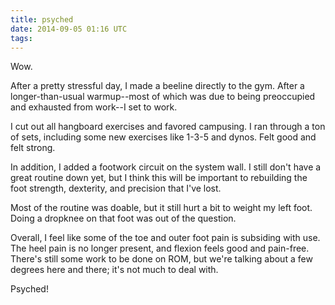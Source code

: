 ```yaml
---
title: psyched
date: 2014-09-05 01:16 UTC
tags:
---
```


Wow. 

After a pretty stressful day, I made a beeline directly to the gym. After a longer-than-usual warmup--most of which was due to being preoccupied and exhausted from work--I set to work. 

I cut out all hangboard exercises and favored campusing. I ran through a ton of sets, including some new exercises like 1-3-5 and dynos. Felt good and felt strong. 

In addition, I added a footwork circuit on the system wall. I still don't have a great routine down yet, but I think this will be important to rebuilding the foot strength, dexterity, and precision that I've lost. 

Most of the routine was doable, but it still hurt a bit to weight my left foot. Doing a dropknee on that foot was out of the question. 

Overall, I feel like some of the toe and outer foot pain is subsiding with use. The heel pain is no longer present, and flexion feels good and pain-free. There's still some work to be done on ROM, but we're talking about a few degrees here and there; it's not much to deal with. 

Psyched!

